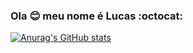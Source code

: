 ### Ola :blush: meu nome é Lucas :octocat:



[![Anurag's GitHub stats](https://github-readme-stats.vercel.app/api?username=fogo5000&show_icons=true&theme=dark&title_color=#ed1928&text_color=ed1928)](https://github.com/anuraghazra/github-readme-stats)
<!--
